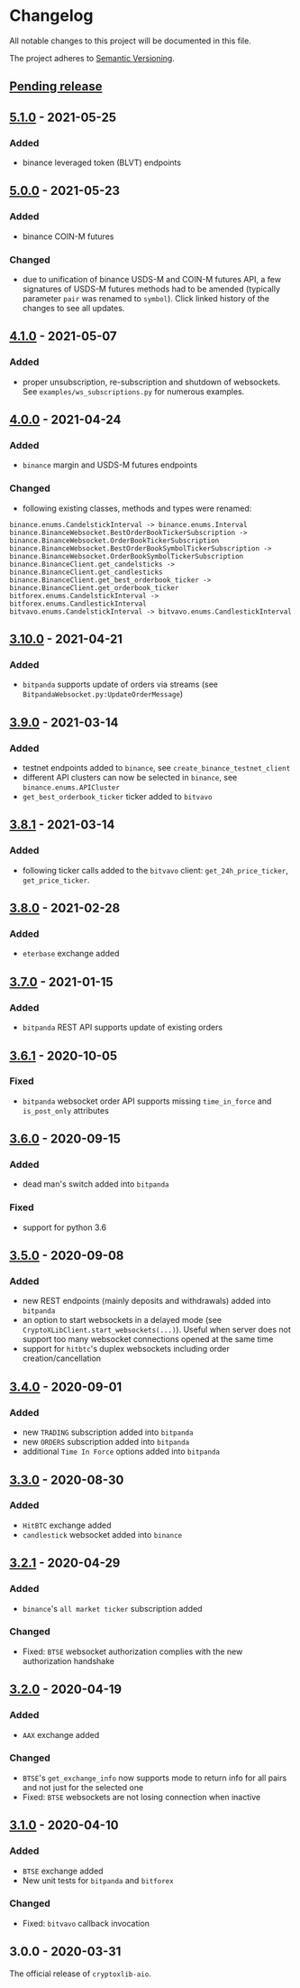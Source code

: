 # Changelog

All notable changes to this project will be documented in this file.

The project adheres to [Semantic Versioning](https://semver.org/spec/v2.0.0.html).

## [Pending release]

## [5.1.0] - 2021-05-25

### Added

- binance leveraged token (BLVT) endpoints 

## [5.0.0] - 2021-05-23

### Added

- binance COIN-M futures

### Changed

- due to unification of binance USDS-M and COIN-M futures API, a few signatures of USDS-M futures methods had to be amended (typically parameter `pair` was renamed to `symbol`). Click linked history of the changes to see all updates. 

## [4.1.0] - 2021-05-07

### Added

- proper unsubscription, re-subscription and shutdown of websockets. See `examples/ws_subscriptions.py` for numerous examples.


## [4.0.0] - 2021-04-24

### Added

- `binance` margin and USDS-M futures endpoints

### Changed

- following existing classes, methods and types were renamed:

```
binance.enums.CandelstickInterval -> binance.enums.Interval
binance.BinanceWebsocket.BestOrderBookTickerSubscription -> binance.BinanceWebsocket.OrderBookTickerSubscription
binance.BinanceWebsocket.BestOrderBookSymbolTickerSubscription -> binance.BinanceWebsocket.OrderBookSymbolTickerSubscription
binance.BinanceClient.get_candelsticks -> binance.BinanceClient.get_candlesticks
binance.BinanceClient.get_best_orderbook_ticker -> binance.BinanceClient.get_orderbook_ticker
bitforex.enums.CandelstickInterval -> bitforex.enums.CandlestickInterval
bitvavo.enums.CandelstickInterval -> bitvavo.enums.CandlestickInterval
```

## [3.10.0] - 2021-04-21

### Added

- `bitpanda` supports update of orders via streams (see `BitpandaWebsocket.py:UpdateOrderMessage`)

## [3.9.0] - 2021-03-14

### Added

- testnet endpoints added to `binance`, see `create_binance_testnet_client`
- different API clusters can now be selected in `binance`, see `binance.enums.APICluster`
- `get_best_orderbook_ticker` ticker added to `bitvavo`

## [3.8.1] - 2021-03-14

### Added

- following ticker calls added to the `bitvavo` client: `get_24h_price_ticker`, `get_price_ticker`.

## [3.8.0] - 2021-02-28

### Added

- `eterbase` exchange added

## [3.7.0] - 2021-01-15

### Added

- `bitpanda` REST API supports update of existing orders

## [3.6.1] - 2020-10-05

### Fixed

- `bitpanda` websocket order API supports missing `time_in_force` and `is_post_only` attributes

## [3.6.0] - 2020-09-15

### Added

- dead man's switch added into `bitpanda`

### Fixed

- support for python 3.6

## [3.5.0] - 2020-09-08

### Added

- new REST endpoints (mainly deposits and withdrawals) added into `bitpanda`
- an option to start websockets in a delayed mode (see `CryptoXLibClient.start_websockets(...)`). Useful when server does not support too many websocket connections opened at the same time
- support for `hitbtc`'s duplex websockets including order creation/cancellation

## [3.4.0] - 2020-09-01

### Added

- new `TRADING` subscription added into `bitpanda`
- new `ORDERS` subscription added into `bitpanda`
- additional `Time In Force` options added into `bitpanda`

## [3.3.0] - 2020-08-30

### Added

- `HitBTC` exchange added
-  `candlestick` websocket added into `binance`

## [3.2.1] - 2020-04-29

### Added

- `binance`'s `all market ticker` subscription added 

### Changed

- Fixed: `BTSE` websocket authorization complies with the new authorization handshake

## [3.2.0] - 2020-04-19

### Added

- `AAX` exchange added

### Changed

- `BTSE`'s `get_exchange_info` now supports mode to return info for all pairs and not just for the selected one
- Fixed: `BTSE` websockets are not losing connection when inactive

## [3.1.0] - 2020-04-10

### Added

- `BTSE` exchange added
- New unit tests for `bitpanda` and `bitforex`

### Changed

- Fixed: `bitvavo` callback invocation

## 3.0.0 - 2020-03-31

The official release of `cryptoxlib-aio`.

[Pending release]: https://github.com/nardew/cryptoxlib-aio/compare/5.1.0...HEAD
[5.1.0]: https://github.com/nardew/cryptoxlib-aio/compare/5.0.0...5.1.0
[5.0.0]: https://github.com/nardew/cryptoxlib-aio/compare/4.1.0...5.0.0
[4.1.0]: https://github.com/nardew/cryptoxlib-aio/compare/4.0.0...4.1.0
[4.0.0]: https://github.com/nardew/cryptoxlib-aio/compare/3.10.0...4.0.0
[3.10.0]: https://github.com/nardew/cryptoxlib-aio/compare/3.9.0...3.10.0
[3.9.0]: https://github.com/nardew/cryptoxlib-aio/compare/3.8.1...3.9.0
[3.8.1]: https://github.com/nardew/cryptoxlib-aio/compare/3.8.0...3.8.1
[3.8.0]: https://github.com/nardew/cryptoxlib-aio/compare/3.7.0...3.8.0
[3.7.0]: https://github.com/nardew/cryptoxlib-aio/compare/3.6.1...3.7.0
[3.6.1]: https://github.com/nardew/cryptoxlib-aio/compare/3.6.0...3.6.1
[3.6.0]: https://github.com/nardew/cryptoxlib-aio/compare/3.5.0...3.6.0
[3.5.0]: https://github.com/nardew/cryptoxlib-aio/compare/3.4.0...3.5.0
[3.4.0]: https://github.com/nardew/cryptoxlib-aio/compare/3.3.0...3.4.0
[3.3.0]: https://github.com/nardew/cryptoxlib-aio/compare/3.2.1...3.3.0
[3.2.1]: https://github.com/nardew/cryptoxlib-aio/compare/3.2.0...3.2.1
[3.2.0]: https://github.com/nardew/cryptoxlib-aio/compare/3.1.0...3.2.0
[3.1.0]: https://github.com/nardew/cryptoxlib-aio/compare/3.0.0...3.1.0
